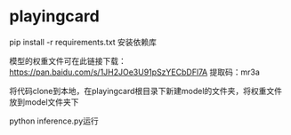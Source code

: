 # playingcard

pip install -r requirements.txt
安装依赖库

模型的权重文件可在此链接下载：https://pan.baidu.com/s/1JH2JOe3U91pSzYECbDFl7A 
提取码：mr3a

将代码clone到本地，在playingcard根目录下新建model的文件夹，将权重文件放到model文件夹下

python inference.py运行
